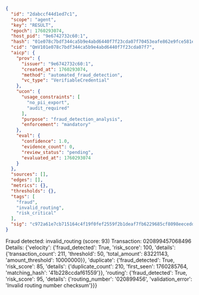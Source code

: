```json
{
  "id": "2dabccf44d1ed7c1",
  "scope": "agent",
  "key": "RESULT",
  "epoch": 1760293074,
  "host_pid": "9e6742732c60:1",
  "hash": "01e078c7bdf344ca5b9e4abd6440f7f23cda07f70453eafe862e9fce581eaec9",
  "cid": "QmV101e078c7bdf344ca5b9e4abd6440f7f23cda07f7",
  "aicp": {
    "prov": {
      "issuer": "9e6742732c60:1",
      "created_at": 1760293074,
      "method": "automated_fraud_detection",
      "vc_type": "VerifiableCredential"
    },
    "ucon": {
      "usage_constraints": [
        "no_pii_export",
        "audit_required"
      ],
      "purpose": "fraud_detection_analysis",
      "enforcement": "mandatory"
    },
    "eval": {
      "confidence": 1.0,
      "evidence_count": 0,
      "review_status": "pending",
      "evaluated_at": 1760293074
    }
  },
  "sources": [],
  "edges": [],
  "metrics": {},
  "thresholds": {},
  "tags": [
    "fraud",
    "invalid_routing",
    "risk_critical"
  ],
  "sig": "c972a61e7cb715164c4f19f0fef2559f2b1deaf7fb6229685cf8098eecedd030"
}
```

Fraud detected: invalid_routing (score: 93)
Transaction: 020899457068496
Details: {'velocity': {'fraud_detected': True, 'risk_score': 100, 'details': {'transaction_count': 211, 'threshold': 50, 'total_amount': 83221143, 'amount_threshold': 10000000}}, 'duplicate': {'fraud_detected': True, 'risk_score': 85, 'details': {'duplicate_count': 210, 'first_seen': 1760285764, 'matching_hash': '41b228ccdaf61559'}}, 'routing': {'fraud_detected': True, 'risk_score': 95, 'details': {'routing_number': '020899456', 'validation_error': 'Invalid routing number checksum'}}}
